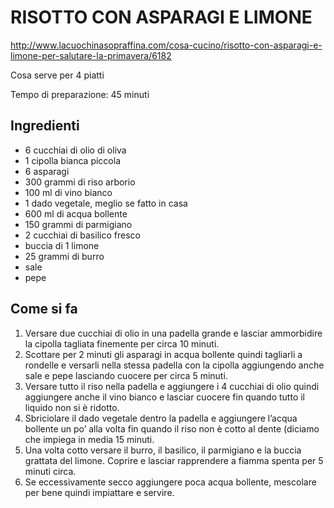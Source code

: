 # RISOTTO CON ASPARAGI E LIMONE

http://www.lacuochinasopraffina.com/cosa-cucino/risotto-con-asparagi-e-limone-per-salutare-la-primavera/6182

Cosa serve per 4 piatti

Tempo di preparazione: 45 minuti

## Ingredienti
- 6 cucchiai di olio di oliva
- 1 cipolla bianca piccola
- 6 asparagi
- 300 grammi di riso arborio
- 100 ml di vino bianco
- 1 dado vegetale, meglio se fatto in casa
- 600 ml di acqua bollente
- 150 grammi di parmigiano
- 2 cucchiai di basilico fresco
- buccia di 1 limone
- 25 grammi di burro
- sale
- pepe

## Come si fa
1. Versare due cucchiai di olio in una padella grande e lasciar ammorbidire la cipolla tagliata finemente per circa 10 minuti.
2. Scottare per 2 minuti gli asparagi in acqua bollente quindi tagliarli a rondelle e versarli nella stessa padella con la cipolla aggiungendo anche sale e pepe lasciando cuocere per circa 5 minuti.
3. Versare tutto il riso nella padella e aggiungere i 4 cucchiai di olio quindi aggiungere anche il vino bianco e lasciar cuocere fin quando tutto il liquido non si è ridotto.
4. Sbriciolare il dado vegetale dentro la padella e aggiungere l’acqua bollente un po’ alla volta fin quando il riso non è cotto al dente (diciamo che impiega in media 15 minuti.
5. Una volta cotto versare il burro, il basilico, il parmigiano e la buccia grattata del limone. Coprire e lasciar rapprendere a fiamma spenta per 5 minuti circa.
6. Se eccessivamente secco aggiungere poca acqua bollente, mescolare per bene quindi impiattare e servire.
